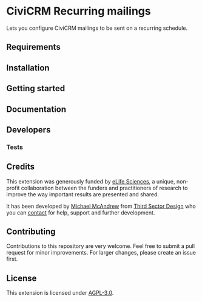 # CiviCRM Recurring mailings

Lets you configure CiviCRM mailings to be sent on a recurring schedule.

## Requirements

## Installation

## Getting started

## Documentation

## Developers

### Tests

## Credits

This extension was generously funded by [eLife Sciences](https://elifesciences.org/), a unique, non-profit collaboration between the funders and practitioners of research to improve the way important results are presented and shared.

It has been developed by [Michael McAndrew](https://twitter.com/michaelmcandrew) from [Third Sector Design](https://thirdsectordesign.org/) who you can [contact](https://thirdsectordesign.org/contact) for help, support and further development.

## Contributing

Contributions to this repository are very welcome. Feel free to submit a pull request for minor improvements. For larger changes, please create an issue first.

## License

This extension is licensed under [AGPL-3.0](LICENSE.txt).
